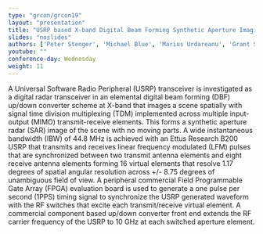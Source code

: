 ```yaml
---
type: "grcon/grcon19"
layout: "presentation"
title: "USRP based X-band Digital Beam Forming Synthetic Aperture Imaging Radar"
slides: "noslides"
authors: ['Peter Stenger', 'Michael Blue', 'Marius Urdareanu', 'Grant Steans', 'Nathan Henry', 'Tyree Lewis']
youtube: ""
conference-day: Wednesday
weight: 11
---
```

A Universal Software Radio Peripheral (USRP) transceiver is investigated as a digital radar transceiver in an elemental digital beam forming (DBF) up/down converter scheme at X-band that images a scene spatially with signal time division multiplexing (TDM) implemented across multiple input-output (MIMO) transmit-receive elements. This forms a synthetic aperture radar (SAR) image of the scene with no moving parts. A wide instantaneous bandwidth (IBW) of 44.8 MHz is achieved with an Ettus Research B200 USRP that transmits and receives linear frequency modulated (LFM) pulses that are synchronized between two transmit antenna elements and eight receive antenna elements forming 16 virtual elements that resolve 1.17 degrees of spatial angular resolution across +/- 8.75 degrees of unambiguous field of view. A peripheral commercial Field Programmable Gate Array (FPGA) evaluation board is used to generate a one pulse per second (1PPS) timing signal to synchronize the USRP generated waveform with the RF switches that excite each transmit/receive virtual element. A commercial component based up/down converter front end extends the RF carrier frequency of the USRP to 10 GHz at each switched aperture element.
